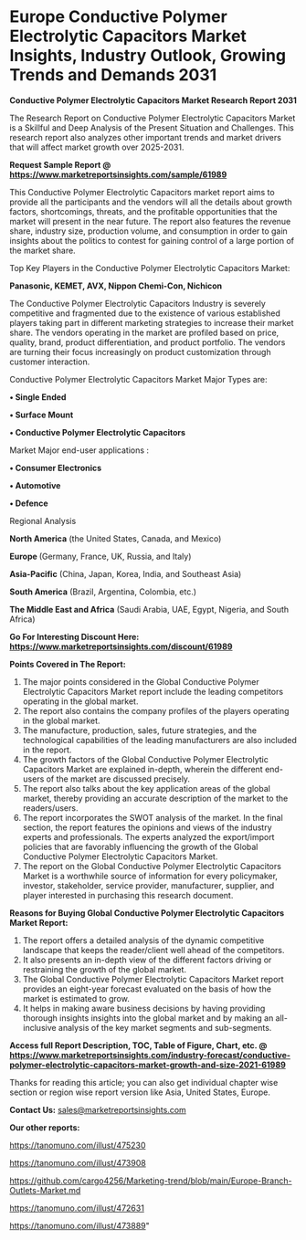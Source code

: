   # Europe Conductive Polymer Electrolytic Capacitors Market Insights, Industry Outlook, Growing Trends and Demands 2031

<strong>Conductive Polymer Electrolytic Capacitors Market Research Report 2031</strong>

The Research Report on Conductive Polymer Electrolytic Capacitors Market is a Skillful and Deep Analysis of the Present Situation and Challenges. This research report also analyzes other important trends and market drivers that will affect market growth over 2025-2031.

<strong>Request Sample Report @ <a href=https://www.marketreportsinsights.com/sample/61989>https://www.marketreportsinsights.com/sample/61989</a></strong>

This Conductive Polymer Electrolytic Capacitors market report aims to provide all the participants and the vendors will all the details about growth factors, shortcomings, threats, and the profitable opportunities that the market will present in the near future. The report also features the revenue share, industry size, production volume, and consumption in order to gain insights about the politics to contest for gaining control of a large portion of the market share.

Top Key Players in the Conductive Polymer Electrolytic Capacitors Market:

<strong>Panasonic, KEMET, AVX, Nippon Chemi-Con, Nichicon</strong>

The Conductive Polymer Electrolytic Capacitors Industry is severely competitive and fragmented due to the existence of various established players taking part in different marketing strategies to increase their market share. The vendors operating in the market are profiled based on price, quality, brand, product differentiation, and product portfolio. The vendors are turning their focus increasingly on product customization through customer interaction.

Conductive Polymer Electrolytic Capacitors Market Major Types are:

<strong>• Single Ended

• Surface Mount

• Conductive Polymer Electrolytic Capacitors</strong>

Market Major end-user applications :

<strong>• Consumer Electronics

• Automotive

• Defence</strong>

Regional Analysis

</u><strong><b>North America</b></strong> (the United States, Canada, and Mexico)

<strong><b>Europe </b></strong>(Germany, France, UK, Russia, and Italy)

<strong><b>Asia-Pacific</b></strong> (China, Japan, Korea, India, and Southeast Asia)

<strong><b>South America</b></strong> (Brazil, Argentina, Colombia, etc.)

<strong><b>The Middle East and Africa</b></strong> (Saudi Arabia, UAE, Egypt, Nigeria, and South Africa)

<strong>Go For Interesting Discount Here: <a href=https://www.marketreportsinsights.com/discount/61989>https://www.marketreportsinsights.com/discount/61989</a></strong>

<strong>Points Covered in The Report:</strong>
<ol>
  <li>The major points considered in the Global Conductive Polymer Electrolytic Capacitors Market report include the leading competitors operating in the global market.</li>
  <li>The report also contains the company profiles of the players operating in the global market.</li>
  <li>The manufacture, production, sales, future strategies, and the technological capabilities of the leading manufacturers are also included in the report.</li>
  <li>The growth factors of the Global Conductive Polymer Electrolytic Capacitors Market are explained in-depth, wherein the different end-users of the market are discussed precisely.</li>
  <li>The report also talks about the key application areas of the global market, thereby providing an accurate description of the market to the readers/users.</li>
  <li>The report incorporates the SWOT analysis of the market. In the final section, the report features the opinions and views of the industry experts and professionals. The experts analyzed the export/import policies that are favorably influencing the growth of the Global Conductive Polymer Electrolytic Capacitors Market.</li>
  <li>The report on the Global Conductive Polymer Electrolytic Capacitors Market is a worthwhile source of information for every policymaker, investor, stakeholder, service provider, manufacturer, supplier, and player interested in purchasing this research document.</li>
</ol>
<strong>Reasons for Buying Global Conductive Polymer Electrolytic Capacitors Market Report:</strong>

<ol>
  <li>The report offers a detailed analysis of the dynamic competitive landscape that keeps the reader/client well ahead of the competitors.</li>
  <li>It also presents an in-depth view of the different factors driving or restraining the growth of the global market.</li>
  <li>The Global Conductive Polymer Electrolytic Capacitors Market report provides an eight-year forecast evaluated on the basis of how the market is estimated to grow.</li>
  <li>It helps in making aware business decisions by having providing thorough insights insights into the global market and by making an all-inclusive analysis of the key market segments and sub-segments.</li>
</ol>
<strong>Access full Report Description, TOC, Table of Figure, Chart, etc. @ <a href=https://www.marketreportsinsights.com/industry-forecast/conductive-polymer-electrolytic-capacitors-market-growth-and-size-2021-61989>https://www.marketreportsinsights.com/industry-forecast/conductive-polymer-electrolytic-capacitors-market-growth-and-size-2021-61989</a></strong>


Thanks for reading this article; you can also get individual chapter wise section or region wise report version like Asia, United States, Europe.

<strong>Contact Us:</strong>
sales@marketreportsinsights.com

<strong>Our other reports:</strong>

<a href=https://tanomuno.com/illust/475230>https://tanomuno.com/illust/475230</a>

<a href=https://tanomuno.com/illust/473908>https://tanomuno.com/illust/473908</a>

<a href=https://github.com/cargo4256/Marketing-trend/blob/main/Europe-Branch-Outlets-Market.md>https://github.com/cargo4256/Marketing-trend/blob/main/Europe-Branch-Outlets-Market.md</a>

<a href=https://tanomuno.com/illust/472631>https://tanomuno.com/illust/472631</a>

<a href=https://tanomuno.com/illust/473889>https://tanomuno.com/illust/473889</a>"
